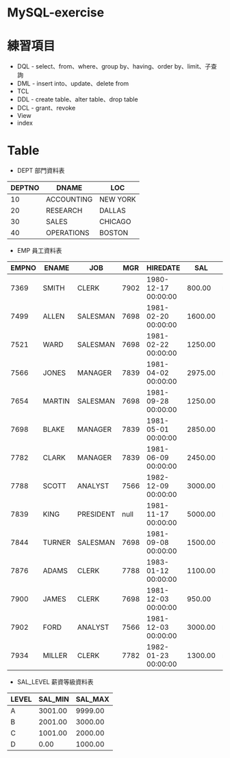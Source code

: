 # MySQL-exercise
# 練習項目
* DQL - select、from、where、group by、having、order by、limit、子查詢
* DML - insert into、update、delete from
* TCL
* DDL - create table、alter table、drop table
* DCL - grant、revoke
* View
* index

# Table

* DEPT 部門資料表 

| DEPTNO | DNAME      | LOC       |  
|--------|------------|-----------|  
| 10     | ACCOUNTING | NEW YORK  |  
| 20     | RESEARCH   | DALLAS    |  
| 30     | SALES      | CHICAGO   |  
| 40     | OPERATIONS | BOSTON    |  


* EMP 員工資料表 

| EMPNO | ENAME  | JOB       | MGR  | HIREDATE           | SAL    | COMM   | DEPTNO |
|-------|--------|-----------|------|--------------------|--------|--------|--------|
| 7369  | SMITH  | CLERK     | 7902 | 1980-12-17 00:00:00| 800.00 | null   | 20     |
| 7499  | ALLEN  | SALESMAN  | 7698 | 1981-02-20 00:00:00| 1600.00| 300.00 | 30     |
| 7521  | WARD   | SALESMAN  | 7698 | 1981-02-22 00:00:00| 1250.00| 500.00 | 30     |
| 7566  | JONES  | MANAGER   | 7839 | 1981-04-02 00:00:00| 2975.00| null   | 20     |
| 7654  | MARTIN | SALESMAN  | 7698 | 1981-09-28 00:00:00| 1250.00| 1400.00| 30     |
| 7698  | BLAKE  | MANAGER   | 7839 | 1981-05-01 00:00:00| 2850.00| null   | 30     |
| 7782  | CLARK  | MANAGER   | 7839 | 1981-06-09 00:00:00| 2450.00| null   | 10     |
| 7788  | SCOTT  | ANALYST   | 7566 | 1982-12-09 00:00:00| 3000.00| null   | 20     |
| 7839  | KING   | PRESIDENT | null | 1981-11-17 00:00:00| 5000.00| null   | 10     |
| 7844  | TURNER | SALESMAN  | 7698 | 1981-09-08 00:00:00| 1500.00| 0.00   | 30     |
| 7876  | ADAMS  | CLERK     | 7788 | 1983-01-12 00:00:00| 1100.00| null   | 20     |
| 7900  | JAMES  | CLERK     | 7698 | 1981-12-03 00:00:00| 950.00 | null   | 30     |
| 7902  | FORD   | ANALYST   | 7566 | 1981-12-03 00:00:00| 3000.00| null   | 20     |
| 7934  | MILLER | CLERK     | 7782 | 1982-01-23 00:00:00| 1300.00| null   | 10     |

* SAL_LEVEL 薪資等級資料表   

| LEVEL | SAL_MIN | SAL_MAX |
|-------|---------|---------|
| A     | 3001.00 | 9999.00 |
| B     | 2001.00 | 3000.00 |
| C     | 1001.00 | 2000.00 |
| D     | 0.00    | 1000.00 |
